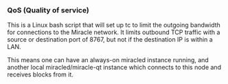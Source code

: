### QoS (Quality of service) ###

This is a Linux bash script that will set up tc to limit the outgoing bandwidth for connections to the Miracle network. It limits outbound TCP traffic with a source or destination port of 8767, but not if the destination IP is within a LAN.

This means one can have an always-on miracled instance running, and another local miracled/miracle-qt instance which connects to this node and receives blocks from it.
